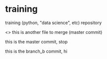 # training
training (python, "data science", etc) repository

<<MASTER BRANCH COMMIT>>
this is another file to merge (master commit)

this is the master commit, stop

this is the branch_b commit, hi
